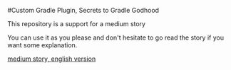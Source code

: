 #Custom Gradle Plugin, Secrets to Gradle Godhood

This repository is a support for a medium story

You can use it as you please and don't hesitate to go read the story if you want some explanation.

[medium story, english version](COMMING)

